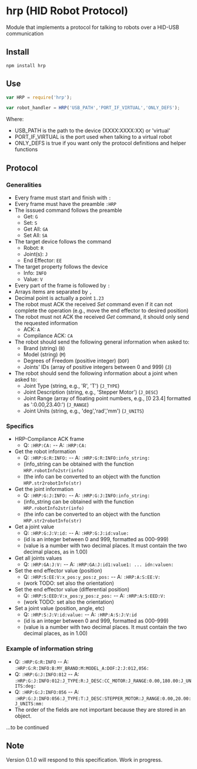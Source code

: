 # hrp (HID Robot Protocol)
Module that implements a protocol for talking to robots over a HID-USB communication

## Install

```
npm install hrp
```

## Use

```js
var HRP = require('hrp');

var robot_handler = HRP('USB_PATH','PORT_IF_VIRTUAL','ONLY_DEFS');
```
Where:

* USB_PATH is the path to the device (XXXX:XXXX:XX) or 'virtual'
* PORT_IF_VIRTUAL is the port used when talking to a virtual robot
* ONLY_DEFS is true if you want only the protocol definitions and helper functions

## Protocol
### Generalities
* Every frame must start and finish with ```:```
* Every frame must have the preamble ```:HRP```
* The isssued command follows the preamble
  * Get: ```G```
  * Set: ```S```
  * Get All: ```GA```
  * Set All: ```SA```
* The target device follows the command
  * Robot: ```R```  
  * Joint(s): ```J```
  * End Effector: ```EE```
* The target property follows the device
  * Info: ```INFO```
  * Value: ```V```
* Every part of the frame is followed by ```:```
* Arrays items are separated by ```,```
* Decimal point is actually a point ```1.23```
* The robot must ACK the received _Set_ command even if it can not complete the operation (e.g., move the end effector to desired position)
* The robot must not ACK the received _Get_ command, it should only send the requested information
  * ACK: ```A```
  * Compilance ACK: ```CA```
* The robot should send the following general information when asked to:
  * Brand (string) (```B```)
  * Model (string) (```M```)
  * Degrees of Freedom (positive integer) (```DOF```)
  * Joints' IDs (array of positive integers between 0 and 999) (```J```)
* The robot should send the following information about a joint when asked to:
  * Joint Type (string, e.g., 'R', 'T') (```J_TYPE```)
  * Joint Description (string, e.g., 'Stepper Motor') (```J_DESC```)
  * Joint Range (array of floating point numbers, e.g., [0 23.4] formatted as ':0.00,23.40:') (```J_RANGE```)
  * Joint Units (string, e.g., 'deg','rad','mm') (```J_UNITS```)

### Specifics
* HRP-Compilance ACK frame
  - Q: ```:HRP:CA:``` -- A: ```:HRP:CA:```
* Get the robot information
  - Q: ```:HRP:G:R:INFO:``` -- A: ```:HRP:G:R:INFO:info_string:```
  - (info_string can be obtained with the function ```HRP.robotInfo2str(info)```
  - (the info can be converted to an object with the function ```HRP.str2robotInfo(str)```
* Get the joint information
  - Q: ```:HRP:G:J:INFO:``` -- A: ```:HRP:G:J:INFO:info_string:```
  - (info_string can be obtained with the function ```HRP.robotInfo2str(info)```
  - (the info can be converted to an object with the function ```HRP.str2robotInfo(str)```
* Get a joint value
  - Q: ```:HRP:G:J:V:id:``` -- A: ```:HRP:G:J:id:value:```
  - (id is an integer between 0 and 999, formatted as 000-999)
  - (value is a number with two decimal places. It must contain the two decimal places, as in 1.00)
* Get all joints values
  - Q: ```:HRP:GA:J:V:``` -- A: ```:HRP:GA:J:id1:value1: ... idn:valuen:```
* Set the end effector value (position)
  - Q: ```:HRP:S:EE:V:x_pos:y_pos:z_pos:``` -- A: ```:HRP:A:S:EE:V:```
  - (work TODO: set also the orientation)
* Set the end effector value (differential position)
  - Q: ```:HRP:S:EED:V:x_pos:y_pos:z_pos:``` -- A: ```:HRP:A:S:EED:V:```
  - (work TODO: set also the orientation)
* Set a joint value (position, angle, etc)
  - Q: ```:HRP:S:J:V:id:value:``` -- A: ```:HRP:A:S:J:V:id```
  - (id is an integer between 0 and 999, formatted as 000-999)
  - (value is a number with two decimal places. It must contain the two decimal places, as in 1.00)

### Example of information string
- Q: ```:HRP:G:R:INFO``` -- A: ```:HRP:G:R:INFO:B:MY_BRAND:M:MODEL_A:DOF:2:J:012,056:```
- Q: ```:HRP:G:J:INFO:012``` -- A: ```:HRP:G:J:INFO:012:J_TYPE:R:J_DESC:CC_MOTOR:J_RANGE:0.00,180.00:J_UNITS:deg:```
- Q: ```:HRP:G:J:INFO:056``` -- A: ```:HRP:G:J:INFO:056:J_TYPE:T:J_DESC:STEPPER_MOTOR:J_RANGE:0.00,20.00:J_UNITS:mm:```
 - The order of the fields are not important because they are stored in an object.
 
...to be continued

## Note
Version 0.1.0 will respond to this specification. Work in progress.
